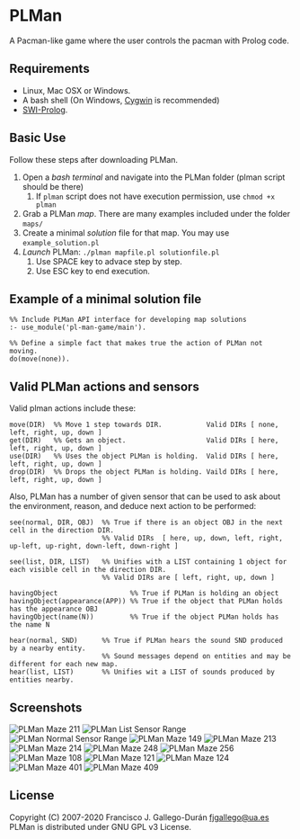 # PLMan
A Pacman-like game where the user controls the pacman with Prolog code. 

## Requirements
* Linux, Mac OSX or Windows.
* A bash shell (On Windows, [Cygwin](https://www.cygwin.com/) is recommended)
* [SWI-Prolog](http://www.swi-prolog.org/).

## Basic Use
Follow these steps after downloading PLMan.

1. Open a *bash terminal* and navigate into the PLMan folder (plman script should be there)
   1. If `plman` script does not have execution permission, use `chmod +x plman`
2. Grab a PLMan *map*. There are many examples included under the folder `maps/`
3. Create a minimal *solution* file for that map. You may use `example_solution.pl`
4. *Launch* PLMan: `./plman mapfile.pl solutionfile.pl`
   1. Use SPACE key to advace step by step.
   2. Use ESC key to end execution.

## Example of a minimal solution file

    %% Include PLMan API interface for developing map solutions
    :- use_module('pl-man-game/main').
    
    %% Define a simple fact that makes true the action of PLMan not moving.
    do(move(none)).

## Valid PLMan actions and sensors

Valid plman actions include these:

    move(DIR)  %% Move 1 step towards DIR.           Valid DIRs [ none, left, right, up, down ]
    get(DIR)   %% Gets an object.                    Valid DIRs [ here, left, right, up, down ]
    use(DIR)   %% Uses the object PLMan is holding.  Valid DIRs [ here, left, right, up, down ]
    drop(DIR)  %% Drops the object PLMan is holding. Vaild DIRs [ here, left, right, up, down ]

Also, PLMan has a number of given sensor that can be used to ask about the environment, reason, and deduce next action to be performed:

    see(normal, DIR, OBJ)  %% True if there is an object OBJ in the next cell in the direction DIR. 
                           %% Valid DIRs  [ here, up, down, left, right, up-left, up-right, down-left, down-right ]
    
    see(list, DIR, LIST)   %% Unifies with a LIST containing 1 object for each visible cell in the direction DIR. 
                           %% Valid DIRs are [ left, right, up, down ]
    
    havingObject                  %% True if PLMan is holding an object
    havingObject(appearance(APP)) %% True if the object that PLMan holds has the appearance OBJ
    havingObject(name(N))         %% True if the object PLMan holds has the name N
    
    hear(normal, SND)      %% True if PLMan hears the sound SND produced by a nearby entity. 
                           %% Sound messages depend on entities and may be different for each new map.
    hear(list, LIST)       %% Unifies wit a LIST of sounds produced by entities nearby.

## Screenshots
![PLMan Maze 211](https://github.com/Matematicas1UA/plman/blob/master/docs/scrshots/plman_maze211.png)
![PLMan List Sensor Range](https://github.com/Matematicas1UA/plman/blob/master/docs/scrshots/plman_list_sensor.png)
![PLMan Normal Sensor Range](https://github.com/Matematicas1UA/plman/blob/master/docs/scrshots/plman_normal_sensor.png)
![PLMan Maze 149](https://github.com/Matematicas1UA/plman/blob/master/docs/scrshots/plman_maze149.png)
![PLMan Maze 213](https://github.com/Matematicas1UA/plman/blob/master/docs/scrshots/plman_maze213.png)
![PLMan Maze 214](https://github.com/Matematicas1UA/plman/blob/master/docs/scrshots/plman_maze214.png)
![PLMan Maze 248](https://github.com/Matematicas1UA/plman/blob/master/docs/scrshots/plman_maze248.png)
![PLMan Maze 256](https://github.com/Matematicas1UA/plman/blob/master/docs/scrshots/plman_maze256.png)
![PLMan Maze 108](https://github.com/Matematicas1UA/plman/blob/master/docs/scrshots/plman_maze108.png)
![PLMan Maze 121](https://github.com/Matematicas1UA/plman/blob/master/docs/scrshots/plman_maze121.png)
![PLMan Maze 124](https://github.com/Matematicas1UA/plman/blob/master/docs/scrshots/plman_maze124.png)
![PLMan Maze 401](https://github.com/Matematicas1UA/plman/blob/master/docs/scrshots/plman_maze401.png)
![PLMan Maze 409](https://github.com/Matematicas1UA/plman/blob/master/docs/scrshots/plman_maze409.png)

## License

Copyright (C) 2007-2020 Francisco J. Gallego-Durán <fjgallego@ua.es>
PLMan is distributed under GNU GPL v3 License.
